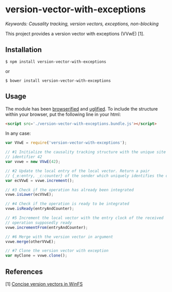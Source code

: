 # version-vector-with-exceptions

<i>Keywords: Causality tracking, version vectors, exceptions, non-blocking</i>

This project provides a version vector with exceptions (VVwE) [1].

## Installation

```
$ npm install version-vector-with-exceptions
```
or
```
$ bower install version-vector-with-exceptions
```

## Usage

The module has been [browserified](http://browserify.org/) and
[uglified](https://github.com/mishoo/UglifyJS). To include the structure within
your browser, put the following line in your html:

```html
<script src='./version-vector-with-exceptions.bundle.js'></script>
```

In any case:
```javascript
var VVwE = require('version-vector-with-exceptions');

// #1 Initialize the causality tracking structure with the unique site
// identifier 42
var vvwe = new VVwE(42);

// #2 Update the local entry of the local vector. Return a pair
// {_e:entry, _c:counter} of the sender which uniquely identifies the operation
var ecVVwE = vvwe.increment();

// #3 Check if the operation has already been integrated
vvwe.isLower(ecVVwE);

// #4 Check if the operation is ready to be integrated
vvwe.isReady(entryAndCounter);

// #5 Increment the local vector with the entry clock of the received
// operation supposedly ready
vvwe.incrementFrom(entryAndCounter);

// #6 Merge with the version vector in argument
vvwe.merge(otherVVwE);

// #7 Clone the version vector with exception
var myClone = vvwe.clone();
```

## References

[1] [Concise version vectors in
WinFS](http://link.springer.com/chapter/10.1007/11561927_25)